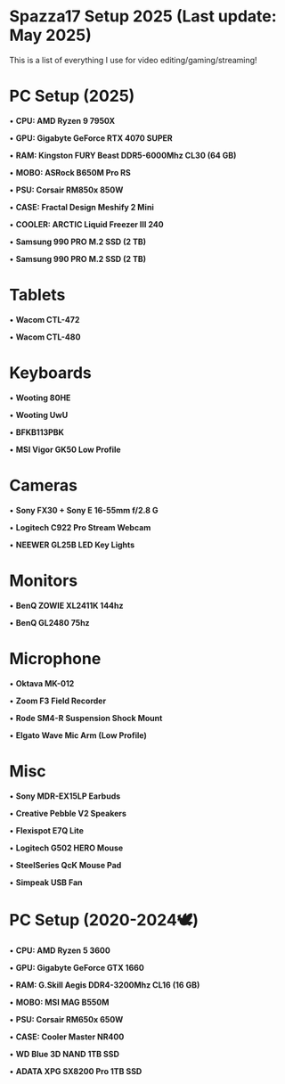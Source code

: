 # Spazza17 Setup 2025 (Last update: May 2025)

This is a list of everything I use for video editing/gaming/streaming!

# PC Setup (2025)
• **CPU: AMD Ryzen 9 7950X**

• **GPU: Gigabyte GeForce RTX 4070 SUPER**

• **RAM: Kingston FURY Beast DDR5-6000Mhz CL30 (64 GB)**

• **MOBO: ASRock B650M Pro RS**

• **PSU: Corsair RM850x 850W**

• **CASE: 	Fractal Design Meshify 2 Mini**

• **COOLER: ARCTIC Liquid Freezer III 240**

• **Samsung 990 PRO M.2 SSD (2 TB)**

• **Samsung 990 PRO M.2 SSD (2 TB)**

# Tablets
• **Wacom CTL-472**

• **Wacom CTL-480**

# Keyboards
• **Wooting 80HE**

• **Wooting UwU**

• **BFKB113PBK**
 
• **MSI Vigor GK50 Low Profile**

# Cameras
• **Sony FX30 + Sony E 16-55mm f/2.8 G**

• **Logitech C922 Pro Stream Webcam**

• **NEEWER GL25B LED Key Lights**

# Monitors
• **BenQ ZOWIE XL2411K 144hz**

• **BenQ GL2480 75hz**

# Microphone
• **Oktava MK-012**

• **Zoom F3 Field Recorder**

• **Rode SM4-R Suspension Shock Mount**

• **Elgato Wave Mic Arm (Low Profile)**

# Misc
• **Sony MDR-EX15LP Earbuds**

• **Creative Pebble V2 Speakers**

• **Flexispot E7Q Lite**

• **Logitech G502 HERO Mouse**

• **SteelSeries QcK Mouse Pad**

• **Simpeak USB Fan**

# PC Setup (2020-2024🕊️)
• **CPU: AMD Ryzen 5 3600**

• **GPU: Gigabyte GeForce GTX 1660**

• **RAM: G.Skill Aegis DDR4-3200Mhz CL16 (16 GB)**

• **MOBO: MSI MAG B550M**

• **PSU: Corsair RM650x 650W**

• **CASE: Cooler Master NR400**

• **WD Blue 3D NAND 1TB SSD**

• **ADATA XPG SX8200 Pro 1TB SSD**
